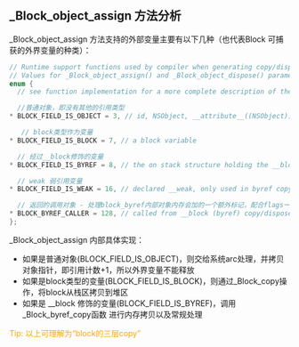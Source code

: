 ## _Block_object_assign 方法分析	

_Block_object_assign 方法支持的外部变量主要有以下几种（也代表Block 可捕获的外界变量的种类）：

```c++
// Runtime support functions used by compiler when generating copy/dispose helpers 
// Values for _Block_object_assign() and _Block_object_dispose() parameters 
enum { 
  // see function implementation for a more complete description of these fields and combinations 

  //普通对象，即没有其他的引用类型 
* BLOCK_FIELD_IS_OBJECT = 3, // id, NSObject, __attribute__((NSObject)), block, ... 

   // block类型作为变量 
* BLOCK_FIELD_IS_BLOCK = 7, // a block variable 

  // 经过__block修饰的变量 
* BLOCK_FIELD_IS_BYREF = 8, // the on stack structure holding the __block variable 

  // weak 弱引用变量 
* BLOCK_FIELD_IS_WEAK = 16, // declared __weak, only used in byref copy helpers 

  // 返回的调用对象 - 处理block_byref内部对象内存会加的一个额外标记，配合flags一起使用 
* BLOCK_BYREF_CALLER = 128, // called from __block (byref) copy/dispose support routines. 
};
```

_Block_object_assign 内部具体实现：
* 如果是普通对象(BLOCK_FIELD_IS_OBJECT)，则交给系统arc处理，并拷贝对象指针，即引用计数+1，所以外界变量不能释放
* 如果是block类型的变量(BLOCK_FIELD_IS_BLOCK)，则通过_Block_copy操作，将block从栈区拷贝到堆区
* 如果是 __block 修饰的变量(BLOCK_FIELD_IS_BYREF)，调用_Block_byref_copy函数 进行内存拷贝以及常规处理

<font color='orange'>Tip: 以上可理解为“block的三层copy”</font>


